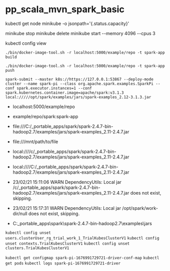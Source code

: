 # pp_scala_mvn_spark_basic

kubectl get node minikube -o jsonpath='{.status.capacity}'

minikube stop
minikube delete
minikube start --memory 4096 --cpus 3

kubectl config view

`./bin/docker-image-tool.sh -r localhost:5000/example/repo -t spark-app build`

`./bin/docker-image-tool.sh -r localhost:5000/example/repo -t spark-app push`


`spark-submit --master k8s://https://127.0.0.1:53867 --deploy-mode cluster --name spark-pi --class org.apache.spark.examples.SparkPi --conf spark.executor.instances=1 --conf spark.kubernetes.container.image=apache/spark:v3.1.3 local://///opt/spark/examples/jars/spark-examples_2.12-3.1.3.jar`

- localhost:5000/example/repo
- example/repo/spark:spark-app
- file:///C:/_portable_apps/spark/spark-2.4.7-bin-hadoop2.7/examples/jars/spark-examples_2.11-2.4.7.jar
- file:///mnt/path/to/file
- local:////c/_portable_apps/spark/spark-2.4.7-bin-hadoop2.7/examples/jars/spark-examples_2.11-2.4.7.jar
- local:////C:/_portable_apps/spark/spark-2.4.7-bin-hadoop2.7/examples/jars/spark-examples_2.11-2.4.7.jar

- 23/02/21 15:11:06 WARN DependencyUtils: Local jar /c/_portable_apps/spark/spark-2.4.7-bin-hadoop2.7/examples/jars/spark-examples_2.11-2.4.7.jar does not exist, skipping.
- 23/02/21 15:17:31 WARN DependencyUtils: Local jar /opt/spark/work-dir/null does not exist, skipping.


- C:\_portable_apps\spark\spark-2.4.7-bin-hadoop2.7\examples\jars

`kubectl config unset users.clusterUser_rg_trial_work_1_TrialKubesClusterV1`
`kubectl config unset contexts.TrialKubesClusterV1`
`kubectl config unset clusters.TrialKubesClusterV1`

`kubectl get configmap spark-pi-1676991729721-driver-conf-map`
`kubectl get pods`
`kubectl logs spark-pi-1676991729721-driver`
